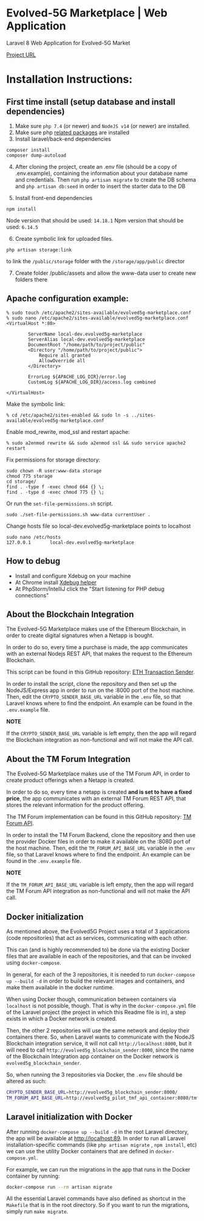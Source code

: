 # Εvolved-5G Marketplace | Web Application

Laravel 8 Web Application for Evolved-5G Market


[Project URL](https://evolved5g-marketplace.maggioli.gr)


# Installation Instructions:

## First time install (setup database and install dependencies)

1. Make sure `php 7.4` (or newer) and `NodeJS v14` (or newer) are installed.
2. Make sure php [related packages](https://stackoverflow.com/questions/40815984/how-to-install-all-required-php-extensions-for-laravel) are installed
4. Install laravel/back-end dependencies
```
composer install
composer dump-autoload
```
4. After cloning the project, create an .env file (should be a copy of .env.example),
   containing the information about your database name and credentials.
   Then run ```php artisan migrate``` to create the DB schema and
   ```php artisan db:seed``` in order to insert the starter data to the DB

5. Install front-end dependencies
```
npm install
```

Node version that should be used: `14.18.1`
Npm version  that should be used:  `6.14.5`


6. Create symbolic link for uploaded files.

```
php artisan storage:link
```
to link the `/public/storage` folder with the `/storage/app/public` director


7. Create folder /public/assets  and allow the www-data user to create new folders there

## Apache configuration example:


```
% sudo touch /etc/apache2/sites-available/evolved5g-marketplace.conf
% sudo nano /etc/apache2/sites-available/evolved5g-marketplace.conf
<VirtualHost *:80>
       
        ServerName local-dev.evolved5g-marketplace
        ServerAlias local-dev.evolved5g-marketplace
        DocumentRoot "/home/path/to/project/public"
        <Directory "/home/path/to/project/public">
            Require all granted
            AllowOverride all
        </Directory>
       
        ErrorLog ${APACHE_LOG_DIR}/error.log
        CustomLog ${APACHE_LOG_DIR}/access.log combined

</VirtualHost>
```
Make the symbolic link:
```
% cd /etc/apache2/sites-enabled && sudo ln -s ../sites-available/evolved5g-marketplace.conf
```
Enable mod_rewrite, mod_ssl and restart apache:
```
% sudo a2enmod rewrite && sudo a2enmod ssl && sudo service apache2 restart
```
Fix permissions for storage directory:
```
sudo chown -R user:www-data storage
chmod 775 storage
cd storage/
find . -type f -exec chmod 664 {} \;
find . -type d -exec chmod 775 {} \;
```

Or run the `set-file-permissions.sh` script.
```$xslt
sudo ./set-file-permissions.sh www-data currentUser .
```
Change hosts file so local-dev.evolved5g-marketplace points to localhost
```$xslt
sudo nano /etc/hosts
127.0.0.1       local-dev.evolved5g-marketplace

```

## How to debug
- Install and configure Xdebug on your machine
- At Chrome install [Xdebug helper](https://chrome.google.com/webstore/detail/xdebug-helper/eadndfjplgieldjbigjakmdgkmoaaaoc?utm_source=chrome-app-launcher-info-dialog)
- At PhpStorm/IntelliJ click the "Start listening for PHP debug connections"

## About the Blockchain Integration

The Evolved-5G Marketplace makes use of the Ethereum Blockchain, in order to create digital signatures when a Netapp is bought.

In order to do so, every time a purchase is made, the app communicates with an external Nodejs REST API, that makes the request to the Ethereum Blockchain.

This script can be found in this GitHub repository: [ETH Transaction Sender](https://github.com/PavlosIsaris/eth-transaction-sender).

In order to install the script, clone the repository and then set up the NodeJS/Express app in order to run on the :8000 port of the host machine.
Then, edit the `CRYPTO_SENDER_BASE_URL` variable in the `.env` file, so that Laravel knows where to find the endpoint. An example can be found in the `.env.example` file.

**NOTE**

If the `CRYPTO_SENDER_BASE_URL` variable is left empty, then the app will regard the Blockchain integration as non-functional and will not make the API call.


## About the TM Forum Integration

The Evolved-5G Marketplace makes use of the TM Forum API, in order to create product offerings when a Netapp is created.

In order to do so, every time a netapp is created **and is set to have a fixed price**, the app communicates with an external TM Forum REST API, that stores the relevant information for the product offering.

The TM Forum implementation can be found in this GitHub repository: [TM Forum API](https://github.com/PavlosIsaris/TMF620-API).

In order to install the TM Forum Backend, clone the repository and then use the provider Docker files in order to make it available on the :8080 port of the host machine.
Then, edit the `TM_FORUM_API_BASE_URL` variable in the `.env` file, so that Laravel knows where to find the endpoint. An example can be found in the `.env.example` file.

**NOTE**

If the `TM_FORUM_API_BASE_URL` variable is left empty, then the app will regard the TM Forum API integration as non-functional and will not make the API call.

## Docker initialization

As mentioned above, the Evolved5G Project uses a total of 3 applications (code repositories) that act as services, communicating with each other.

This can (and is highly recommended to) be done via the existing Docker files that are available in each of the repositories, and that can be invoked using `docker-compose`.

In general, for each of the 3 repositories, it is needed to run `docker-compose up --build -d` in order to build the relevant images and containers, and make them available
in the docker runtime.

When using Docker though, communication between containers via `localhost` is not possible, though.
That is why in the `docker-compose.yml` file of the Laravel project (the project in which this Readme file is in), a step exists in which a Docker network is created.

Then, the other 2 repositories will use the same network and deploy their containers there.
So, when Laravel wants to communicate with the NodeJS Blockchain integration service, it will not call `http://localhost:8000`, but it will need to call
`http://evolved5g_blockchain_sender:8000`, since the name of the Blockchain Integration app container on the Docker network is `evolved5g_blockchain_sender`.

So, when running the 3 repositories via Docker, the `.env` file should be altered as such:

```bash
CRYPTO_SENDER_BASE_URL=http://evolved5g_blockchain_sender:8000/
TM_FORUM_API_BASE_URL=http://evolved5g_pilot_tmf_api_container:8080/tmf-api/
```
## Laravel initialization with Docker

After running `docker-compose up --build -d` in the root Laravel directory, the app will be available at [http://localhost:89](http://localhost:89).
In order to run all Laravel installation-specific commands (like `php artisan migrate` , `npm install`, etc) we can use the utility Docker containers that are defined in `docker-compose.yml`.

For example, we can run the migrations in the app that runs in the Docker container by running:

```bash
docker-compose run --rm artisan migrate
```

All the essential Laravel commands have also defined as shortcut in the `Makefile` that is in the root directory.
So if you want to run the migrations, simply run `make migrate`.
